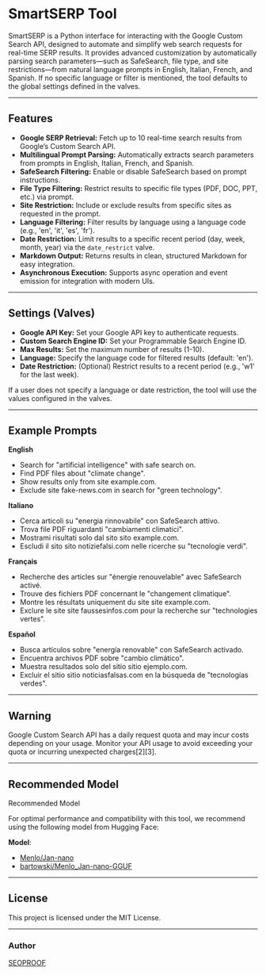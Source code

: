 # SmartSERP Tool

SmartSERP is a Python interface for interacting with the Google Custom Search API, designed to automate and simplify web search requests for real-time SERP results. It provides advanced customization by automatically parsing search parameters—such as SafeSearch, file type, and site restrictions—from natural language prompts in English, Italian, French, and Spanish. If no specific language or filter is mentioned, the tool defaults to the global settings defined in the valves.

---

## Features

- **Google SERP Retrieval:** Fetch up to 10 real-time search results from Google’s Custom Search API.
- **Multilingual Prompt Parsing:** Automatically extracts search parameters from prompts in English, Italian, French, and Spanish.
- **SafeSearch Filtering:** Enable or disable SafeSearch based on prompt instructions.
- **File Type Filtering:** Restrict results to specific file types (PDF, DOC, PPT, etc.) via prompt.
- **Site Restriction:** Include or exclude results from specific sites as requested in the prompt.
- **Language Filtering:** Filter results by language using a language code (e.g., 'en', 'it', 'es', 'fr').
- **Date Restriction:** Limit results to a specific recent period (day, week, month, year) via the `date_restrict` valve.
- **Markdown Output:** Returns results in clean, structured Markdown for easy integration.
- **Asynchronous Execution:** Supports async operation and event emission for integration with modern UIs.

---

## Settings (Valves)

- **Google API Key:** Set your Google API key to authenticate requests.
- **Custom Search Engine ID:** Set your Programmable Search Engine ID.
- **Max Results:** Set the maximum number of results (1-10).
- **Language:** Specify the language code for filtered results (default: 'en').
- **Date Restriction:** (Optional) Restrict results to a recent period (e.g., 'w1' for the last week).

If a user does not specify a language or date restriction, the tool will use the values configured in the valves.

---

## Example Prompts

**English**
- Search for "artificial intelligence" with safe search on.
- Find PDF files about "climate change".
- Show results only from site example.com.
- Exclude site fake-news.com in search for "green technology".

**Italiano**
- Cerca articoli su "energia rinnovabile" con SafeSearch attivo.
- Trova file PDF riguardanti "cambiamenti climatici".
- Mostrami risultati solo dal sito sito example.com.
- Escludi il sito sito notiziefalsi.com nelle ricerche su "tecnologie verdi".

**Français**
- Recherche des articles sur "énergie renouvelable" avec SafeSearch activé.
- Trouve des fichiers PDF concernant le "changement climatique".
- Montre les résultats uniquement du site site example.com.
- Exclure le site site faussesinfos.com pour la recherche sur "technologies vertes".

**Español**
- Busca artículos sobre "energía renovable" con SafeSearch activado.
- Encuentra archivos PDF sobre "cambio climático".
- Muestra resultados solo del sitio sitio ejemplo.com.
- Excluir el sitio sitio noticiasfalsas.com en la búsqueda de "tecnologías verdes".

---

## Warning

Google Custom Search API has a daily request quota and may incur costs depending on your usage. Monitor your API usage to avoid exceeding your quota or incurring unexpected charges[2][3].

---

## Recommended Model

Recommended Model

For optimal performance and compatibility with this tool, we recommend using the following model from Hugging Face:

**Model**:
- [Menlo/Jan-nano](https://huggingface.co/Menlo/Jan-nano) 
- [bartowski/Menlo_Jan-nano-GGUF](https://huggingface.co/bartowski/Menlo_Jan-nano-GGUF)

---

## License

This project is licensed under the MIT License.

---
### Author

[SEOPROOF](https://seoproof.org)
